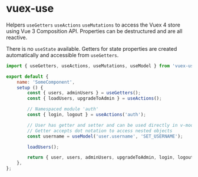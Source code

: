 # vuex-use
Helpers `useGetters` `useActions` `useMutations` to access the Vuex 4 store using Vue 3 Composition API. Properties can be destructured and are all reactive.

There is no `useState` available. Getters for state properties are created automatically and accessible from `useGetters`.

```javascript
import { useGetters, useActions, useMutations, useModel } from 'vuex-use';

export default {
	name: 'SomeComponent',
	setup () {
		const { users, adminUsers } = useGetters();
		const { loadUsers, upgradeToAdmin } = useActions();

		// Namespaced module 'auth'
		const { login, logout } = useActions('auth');

		// User has getter and setter and can be used directly in v-model
		// Getter accepts dot notation to access nested objects
		const username = useModel('user.username', 'SET_USERNAME');

		loadUsers();

		return { user, users, adminUsers, upgradeToAdmin, login, logout };
	},
};
```
